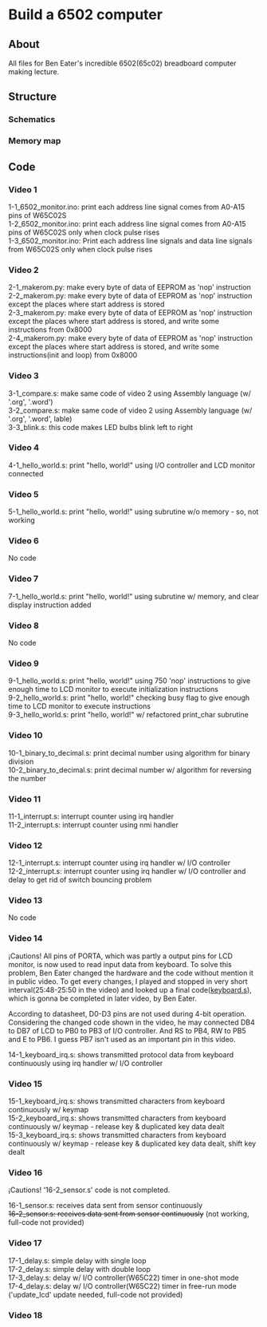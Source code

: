 # Build a 6502 computer

## About

All files for Ben Eater's incredible 6502(65c02) breadboard computer making lecture.

## Structure

### Schematics



### Memory map



## Code

### Video 1

1-1_6502_monitor.ino: print each address line signal comes from A0-A15 pins of W65C02S<br>
1-2_6502_monitor.ino: print each address line signal comes from A0-A15 pins of W65C02S only when clock pulse rises<br>
1-3_6502_monitor.ino: Print each address line signals and data line signals from W65C02S only when clock pulse rises<br>

### Video 2

2-1_makerom.py: make every byte of data of EEPROM as 'nop' instruction<br>
2-2_makerom.py: make every byte of data of EEPROM as 'nop' instruction except the places where start address is stored<br>
2-3_makerom.py: make every byte of data of EEPROM as 'nop' instruction except the places where start address is stored, and write some instructions from 0x8000<br>
2-4_makerom.py: make every byte of data of EEPROM as 'nop' instruction except the places where start address is stored, and write some instructions(init and loop) from 0x8000<br>

### Video 3

3-1_compare.s: make same code of video 2 using Assembly language (w/ '.org', '.word')<br>
3-2_compare.s: make same code of video 2 using Assembly language (w/ '.org', '.word', lable)<br>
3-3_blink.s: this code makes LED bulbs blink left to right<br>

### Video 4

4-1_hello_world.s: print "hello, world!" using I/O controller and LCD monitor connected<br>

### Video 5

5-1_hello_world.s: print "hello, world!" using subrutine w/o memory - so, not working<br>

### Video 6

No code<br>

### Video 7

7-1_hello_world.s: print "hello, world!" using subrutine w/ memory, and clear display instruction added<br>

### Video 8

No code<br>

### Video 9

9-1_hello_world.s: print "hello, world!" using 750 'nop' instructions to give enough time to LCD monitor to execute initialization instructions<br>
9-2_hello_world.s: print "hello, world!" checking busy flag to give enough time to LCD monitor to execute instructions<br>
9-3_hello_world.s: print "hello, world!" w/ refactored print_char subrutine<br>

### Video 10

10-1_binary_to_decimal.s: print decimal number using algorithm for binary division<br>
10-2_binary_to_decimal.s: print decimal number w/ algorithm for reversing the number<br>

### Video 11

11-1_interrupt.s: interrupt counter using irq handler<br>
11-2_interrupt.s: interrupt counter using nmi handler<br>

### Video 12

12-1_interrupt.s: interrupt counter using irq handler w/ I/O controller<br>
12-2_interrupt.s: interrupt counter using irq handler w/ I/O controller and delay to get rid of switch bouncing problem<br>

### Video 13

No code

### Video 14

¡Cautions! All pins of PORTA, which was partly a output pins for LCD monitor, is now used to read input data from keyboard. To solve this problem, Ben Eater changed the hardware and the code without mention it in public video. To get every changes, I played and stopped in very short interval(25:48-25:50 in the video) and looked up a final code([keyboard.s](https://eater.net/downloads/keyboard.s "keyboard.s")), which is gonna be completed in later video, by Ben Eater.

According to datasheet, D0-D3 pins are not used during 4-bit operation. Considering the changed code shown in the video, he may connected DB4 to DB7 of LCD to PB0 to PB3 of I/O controller. And RS to PB4, RW to PB5 and E to PB6. I guess PB7 isn't used as an important pin in this video.

14-1_keyboard_irq.s: shows transmitted protocol data from keyboard continuously using irq handler w/ I/O controller<br>

### Video 15

15-1_keyboard_irq.s: shows transmitted characters from keyboard continuously w/ keymap<br>
15-2_keyboard_irq.s: shows transmitted characters from keyboard continuously w/ keymap - release key & duplicated key data dealt<br>
15-3_keyboard_irq.s: shows transmitted characters from keyboard continuously w/ keymap - release key & duplicated key data dealt, shift key dealt<br>

### Video 16

¡Cautions! '16-2_sensor.s' code is not completed.

16-1_sensor.s: receives data sent from sensor continuously<br>
~~16-2_sensor.s: receives data sent from sensor continuously~~ (not working, full-code not provided)<br>

### Video 17

17-1_delay.s: simple delay with single loop<br>
17-2_delay.s: simple delay with double loop<br>
17-3_delay.s: delay w/ I/O controller(W65C22) timer in one-shot mode<br>
17-4_delay.s: delay w/ I/O controller(W65C22) timer in free-run mode ('update_lcd' update needed, full-code not provided)<br>

### Video 18

